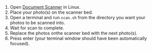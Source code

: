 1. Open [Document Scanner](https://gitlab.gnome.org/GNOME/simple-scan) in Linux.
2. Place your photo(s) on the scanner bed.
3. Open a terminal and run `scan.sh` from the directory you want your photos to be scanned into.
4. Wait for scan to complete.
5. Replace the photos onthe scanner bed with the next photo(s).
6. Press enter (your terminal window should have been automatically focused).
